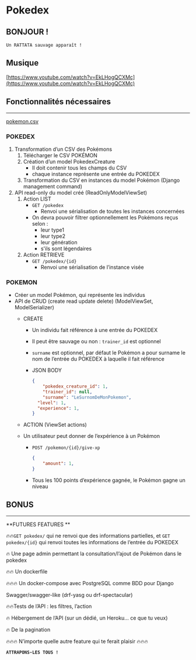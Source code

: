 # Pokedex


## BONJOUR !



`Un RATTATA sauvage apparaît !`

## Musique

[https://www.youtube.com/watch?v=EkLHogQCXMc](https://www.youtube.com/watch?v=EkLHogQCXMc)



## Fonctionnalités nécessaires

---

[pokemon.csv](pokemon.csv)

### POKEDEX

1. Transformation d’un CSV des Pokémons
    1. Télécharger le CSV POKÉMON
    2. Création d’un model PokedexCreature
        - Il doit contenir tous les champs du CSV
        - chaque instance représente une entrée du POKEDEX
    3. Transformation du CSV en instances du model Pokémon (Django management command)
2. API read-only du model créé (ReadOnlyModelViewSet)
    1. Action LIST
        - `GET /pokedex`
            - Renvoi une sérialisation de toutes les instances concernées
        - On devra pouvoir filtrer optionnellement les Pokémons reçus selon :
            - leur type1
            - leur type2
            - leur génération
            - s'ils sont légendaires
    2. Action RETRIEVE
        - `GET /pokedex/{id}`
            - Renvoi une sérialisation de l’instance visée

### POKEMON

- Créer un model Pokémon, qui représente les individus
- API de CRUD (create read update delete) (ModelViewSet, ModelSerializer)
    - CREATE
        - Un individu fait référence à une entrée du POKEDEX
        - Il peut être sauvage ou non : `trainer_id` est optionnel
        - `surname` est optionnel, par défaut le Pokémon a pour surname le nom de l’entrée du POKEDEX à laquelle il fait référence
        - JSON BODY
            
            ```json
            {
            	"pokedex_creature_id": 1,
            	"trainer_id": null,
            	"surname": "LeSurnomDeMonPokemon",
              "level": 1,
              "experience": 1,
            }
            ```
            
    - ACTION (ViewSet actions)
    - Un utilisateur peut donner de l’expérience à un Pokémon
        - `POST /pokemon/{id}/give-xp`
            
            ```json
            {
            	"amount": 1,
            }
            ```
            
        - Tous les 100 points d’expérience gagnée, le Pokémon gagne un niveau

## BONUS

---

**FUTURES FEATURES **

🔥🔥`GET pokedex/` qui ne renvoi que des informations partielles, et `GET pokedex/{id}` qui renvoi toutes les informations de l’entrée du POKEDEX

🔥 Une page admin permettant la consultation/l’ajout de Pokémon dans le pokedex

🔥🔥 Un dockerfile

🔥🔥🔥 Un docker-compose avec PostgreSQL comme BDD pour Django

Swagger/swagger-like (drf-yasg ou drf-spectacular)

🔥🔥Tests de l’API : les filtres, l’action

🔥 Hébergement de l’API (sur un dédié, un Heroku... ce que tu veux)

🔥 De la pagination

🔥🔥🔥 N’importe quelle autre feature qui te ferait plaisir 🔥🔥🔥

**`ATTRAPONS-LES TOUS !`**